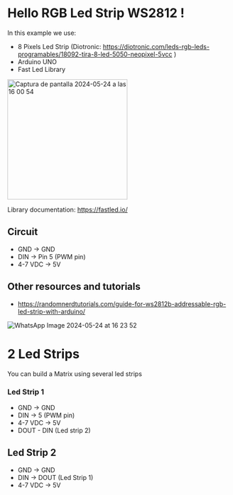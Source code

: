 # Hello RGB Led Strip WS2812 !
In this example we use: 
- 8 Pixels Led Strip (Diotronic: https://diotronic.com/leds-rgb-leds-programables/18092-tira-8-led-5050-neopixel-5vcc )
- Arduino UNO
- Fast Led Library 
 <img width="270" alt="Captura de pantalla 2024-05-24 a las 16 00 54" src="https://github.com/linalab/sensors_library/assets/19651027/d56dbecd-fc96-46f7-a561-98ea363d95cd">

Library documentation: https://fastled.io/

## Circuit
- GND -> GND
- DIN ->  Pin 5 (PWM pin)
- 4-7 VDC -> 5V
  
## Other resources and tutorials
- https://randomnerdtutorials.com/guide-for-ws2812b-addressable-rgb-led-strip-with-arduino/

![WhatsApp Image 2024-05-24 at 16 23 52](https://github.com/linalab/sensors_library/assets/19651027/52e24e7f-1cfa-4d43-b15a-c376e867a5b6)

# 2 Led Strips 

You can build a Matrix using several led strips

### Led Strip 1
- GND -> GND
- DIN -> 5 (PWM pin)
- 4-7 VDC -> 5V
- DOUT - DIN (Led strip 2)
  
## Led Strip 2
- GND -> GND
- DIN -> DOUT (Led Strip 1)
- 4-7 VDC -> 5V




